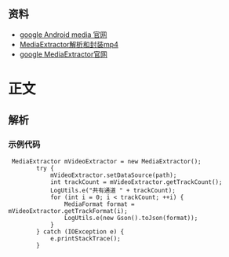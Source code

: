 ## 资料
* [google Android media 官网](https://developer.android.com/reference/android/media/package-summary)
* [MediaExtractor解析和封装mp4](https://www.cnblogs.com/renhui/p/7474096.html)
* [google MediaExtractor官网](https://developer.android.com/reference/android/media/MediaExtractor)

# 正文
## 解析
### 示例代码
````aidl
 MediaExtractor mVideoExtractor = new MediaExtractor();
        try {
            mVideoExtractor.setDataSource(path);
            int trackCount = mVideoExtractor.getTrackCount();
            LogUtils.e("共有通道 " + trackCount);
            for (int i = 0; i < trackCount; ++i) {
                MediaFormat format = mVideoExtractor.getTrackFormat(i);
                LogUtils.e(new Gson().toJson(format));
            }
        } catch (IOException e) {
            e.printStackTrace();
        }
````